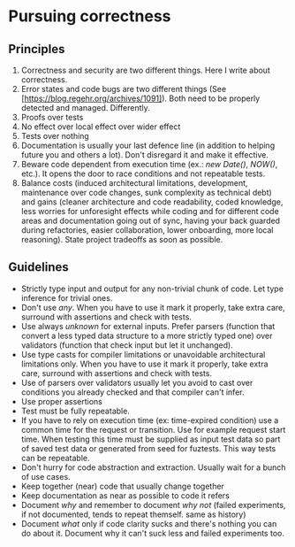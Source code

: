 # Pursuing correctness

## Principles

1. Correctness and security are two different things. Here I write about correctness.
2. Error states and code bugs are two different things (See [https://blog.regehr.org/archives/1091]). Both need to be properly detected and managed. Differently.
3. Proofs over tests
4. No effect over local effect over wider effect
5. Tests over nothing
6. Documentation is usually your last defence line (in addition to helping future you and others a lot). Don't disregard it and make it effective.
7. Beware code dependent from execution time (ex.: _new Date()_, _NOW()_, etc.). It opens the door to race conditions and not repeatable tests.
8. Balance costs (induced architectural limitations, development, maintenance over code changes, sunk complexity as technical debt) and gains (cleaner architecture and code readability, coded knowledge, less worries for unforesight effects while coding and for different code areas and documentation going out of sync, having your back guarded during refactories, easier collaboration, lower onboarding, more local reasoning). State project tradeoffs as soon as possible.

## Guidelines

- Strictly type input and output for any non-trivial chunk of code. Let type inference for trivial ones.
- Don't use _any_. When you have to use it mark it properly, take extra care, surround with assertions and check with tests.
- Use always _unknown_ for external inputs. Prefer parsers (function that convert a less typed data structure to a more strictly typed one) over validators (function that check input but let it unchanged).
- Use type casts for compiler limitations or unavoidable architectural limitations only. When you have to use it mark it properly, take extra care, surround with assertions and check with tests.
- Use of parsers over validators usually let you avoid to cast over conditions you already checked and that compiler can't infer.
- Use proper assertions
- Test must be fully repeatable.
- If you have to rely on execution time (ex: time-expired condition) use a common time for the request or transition. Use for example request start time. When testing this time must be supplied as input test data so part of saved test data or generated from seed for fuztests. This way tests can be repeatable.
- Don't hurry for code abstraction and extraction. Usually wait for a bunch of use cases.
- Keep together (near) code that usually change together
- Keep documentation as near as possible to code it refers
- Document _why_ and remember to document _why not_ (failed experiments, if not documented, tends to repeat themself. same as history)
- Document _what_ only if code clarity sucks and there's nothing you can do about it. Document why it can't suck less and failed experiments too.
